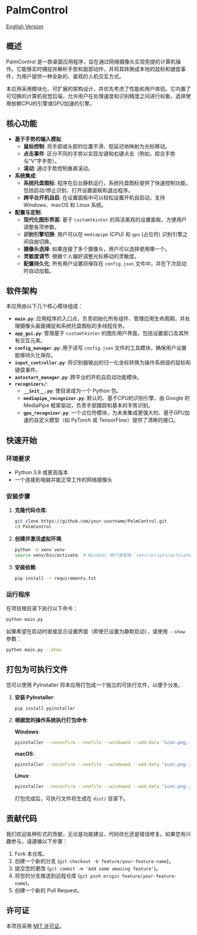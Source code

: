 # PalmControl

[English Version](README.md)

## 概述

PalmControl 是一款桌面应用程序，旨在通过网络摄像头实现免提的计算机操作。它能够实时捕捉并解析手势和面部动作，并将其转换成本地的鼠标和键盘事件，为用户提供一种全新的、直观的人机交互方式。

本应用采用模块化、可扩展的架构设计，并优先考虑了性能和用户体验。它内置了可切换的计算机视觉后端，允许用户在处理速度和识别精度之间进行权衡，选择使用依赖CPU的引擎或GPU加速的引擎。

## 核心功能

- **基于手势的输入模拟**:
  - **鼠标控制**: 将手部或头部的位置平滑、低延迟地映射为光标移动。
  - **点击事件**: 区分不同的手势以实现左键和右键点击（例如，捏合手势与“V”字手势）。
  - **滚动**: 通过手势控制垂直滚动。
- **系统集成**:
  - **系统托盘图标**: 程序在后台静默运行，系统托盘图标提供了快速控制功能，包括启动/停止识别、打开设置面板和退出程序。
  - **跨平台开机自启**: 在设置面板中可以轻松设置开机自启动，支持 Windows、macOS 和 Linux 系统。
- **配置与定制**:
  - **现代化图形界面**: 基于 `customtkinter` 的简洁美观的设置面板，方便用户调整各项参数。
  - **识别引擎切换**: 用户可以在 `mediapipe` (CPU) 和 `gpu` (占位符) 识别引擎之间自由切换。
  - **摄像头选择**: 如果连接了多个摄像头，用户可以选择使用哪一个。
  - **灵敏度调节**: 根据个人偏好调整光标移动的灵敏度。
  - **配置持久化**: 所有用户设置将保存在 `config.json` 文件中，并在下次启动时自动加载。

## 软件架构

本应用由以下几个核心模块组成：

- **`main.py`**: 应用程序的入口点，负责初始化所有组件、管理应用生命周期，并处理摄像头画面捕捉和系统托盘图标的多线程任务。
- **`app_gui.py`**: 管理基于 `customtkinter` 的图形用户界面，包括设置窗口及其所有交互元素。
- **`config_manager.py`**: 用于读写 `config.json` 文件的工具模块，确保用户设置能够持久化保存。
- **`input_controller.py`**: 将识别器输出的归一化坐标转换为操作系统级的鼠标和键盘事件。
- **`autostart_manager.py`**: 跨平台的开机自启动功能模块。
- **`recognizers/`**:
  - **`__init__.py`**: 使目录成为一个 Python 包。
  - **`mediapipe_recognizer.py`**: 默认的、基于CPU的识别引擎，由 Google 的 MediaPipe 框架驱动，负责手部跟踪和基本的手势识别。
  - **`gpu_recognizer.py`**: 一个占位符模块，为未来集成更强大的、基于GPU加速的自定义模型（如 PyTorch 或 TensorFlow）提供了清晰的接口。

## 快速开始

### 环境要求

- Python 3.8 或更高版本
- 一个连接到电脑并能正常工作的网络摄像头

### 安装步骤

1.  **克隆代码仓库**:

    ```bash
    git clone https://github.com/your-username/PalmControl.git
    cd PalmControl
    ```
2.  **创建并激活虚拟环境**:

    ```bash
    python -m venv venv
    source venv/bin/activate  # Windows 用户请使用 `venv\Scripts\activate`
    ```
3.  **安装依赖**:

    ```bash
    pip install -r requirements.txt
    ```

### 运行程序

在项目根目录下执行以下命令：

```bash
python main.py
```

如果希望在启动时直接显示设置界面（即使已设置为静默启动），请使用 `--show` 参数：

```bash
python main.py --show
```

## 打包为可执行文件

您可以使用 PyInstaller 将本应用打包成一个独立的可执行文件，以便于分发。

1.  **安装 PyInstaller**:

    ```bash
    pip install pyinstaller
    ```
2.  **根据您的操作系统执行打包命令**:

    **Windows**:
    ```bash
    pyinstaller --noconfirm --onefile --windowed --add-data "icon.png;." --add-data "config.json;." --name "PalmControl" main.py
    ```

    **macOS**:
    ```bash
    pyinstaller --noconfirm --onefile --windowed --add-data "icon.png:." --add-data "config.json:." --hidden-import="pystray._darwin" --name "PalmControl" main.py
    ```

    **Linux**:
    ```bash
    pyinstaller --noconfirm --onefile --windowed --add-data "icon.png:." --add-data "config.json:." --name "PalmControl" main.py
    ```

    打包完成后，可执行文件将生成在 `dist/` 目录下。

## 贡献代码

我们欢迎各种形式的贡献，无论是功能建议、代码优化还是错误修复。如果您有兴趣参与，请遵循以下步骤：

1.  Fork 本仓库。
2.  创建一个新的分支 (`git checkout -b feature/your-feature-name`)。
3.  提交您的更改 (`git commit -m 'Add some amazing feature'`)。
4.  将您的分支推送到远程仓库 (`git push origin feature/your-feature-name`)。
5.  创建一个新的 Pull Request。

## 许可证

本项目采用 [MIT 许可证](LICENSE)。

